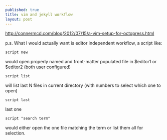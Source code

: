 ```yaml
---
published: true
title: vim and jekyll workflow
layout: post
---
```

<http://connermcd.com/blog/2012/07/15/a-vim-setup-for-octopress.html>

p.s. What I would actually want is editor independent workflow, a script like:

    script new

would open properly named and front-matter populated file in $editor1 or $editor2 (both user configured)

    script list

will list last N files in current directory (with numbers to select which one to open)

    script last

last one

    script "search term"

would either open the one file matching the term or list them all for selection.


